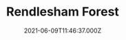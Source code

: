 ---
date: 2021-06-09T11:46:37.000Z
title: Rendlesham Forest
latitude: 52.0838478713444
longitude: 1.4341628025140019
category: checkin
---
